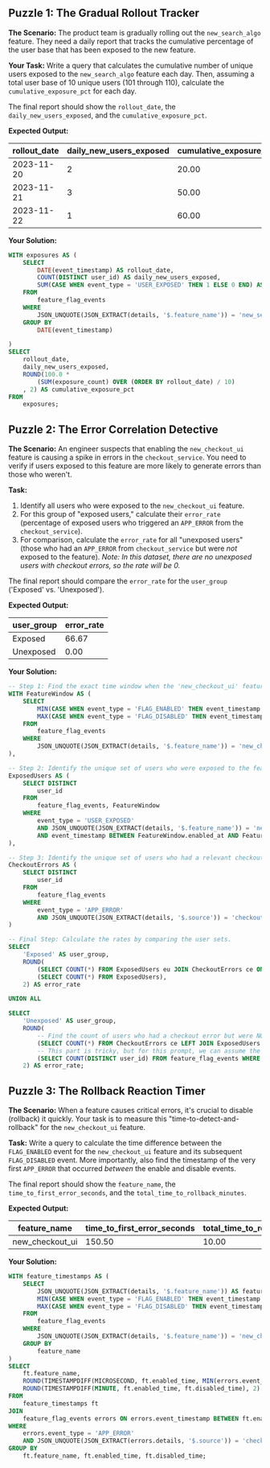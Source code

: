 ## Puzzle 1: The Gradual Rollout Tracker

**The Scenario:** The product team is gradually rolling out the `new_search_algo` feature. They need a daily report that tracks the cumulative percentage of the user base that has been exposed to the new feature.

**Your Task:** Write a query that calculates the cumulative number of unique users exposed to the `new_search_algo` feature each day. Then, assuming a total user base of 10 unique users (101 through 110), calculate the `cumulative_exposure_pct` for each day.

The final report should show the `rollout_date`, the `daily_new_users_exposed`, and the `cumulative_exposure_pct`.

**Expected Output:**

| rollout_date | daily_new_users_exposed | cumulative_exposure_pct |
| ------------ | ----------------------- | ----------------------- |
| 2023-11-20   | 2                       | 20.00                   |
| 2023-11-21   | 3                       | 50.00                   |
| 2023-11-22   | 1                       | 60.00                   |

**Your Solution:**

```sql
WITH exposures AS (
	SELECT
		DATE(event_timestamp) AS rollout_date,
		COUNT(DISTINCT user_id) AS daily_new_users_exposed,
		SUM(CASE WHEN event_type = 'USER_EXPOSED' THEN 1 ELSE 0 END) AS exposure_count
	FROM
		feature_flag_events
	WHERE
		JSON_UNQUOTE(JSON_EXTRACT(details, '$.feature_name')) = 'new_search_algo'
	GROUP BY
		DATE(event_timestamp)

)
SELECT
	rollout_date,
	daily_new_users_exposed,
	ROUND(100.0 *
		(SUM(exposure_count) OVER (ORDER BY rollout_date) / 10)
	, 2) AS cumulative_exposure_pct
FROM
	exposures;
```

## Puzzle 2: The Error Correlation Detective

**The Scenario:** An engineer suspects that enabling the `new_checkout_ui` feature is causing a spike in errors in the `checkout_service`. You need to verify if users exposed to this feature are more likely to generate errors than those who weren't.

**Task:**

1. Identify all users who were exposed to the `new_checkout_ui` feature.
2. For this group of "exposed users," calculate their `error_rate` (percentage of exposed users who triggered an `APP_ERROR` from the `checkout_service`).
3. For comparison, calculate the `error_rate` for all "unexposed users" (those who had an `APP_ERROR` from `checkout_service` but were *not* exposed to the feature). *Note: In this dataset, there are no unexposed users with checkout errors, so the rate will be 0.*

The final report should compare the `error_rate` for the `user_group` ('Exposed' vs. 'Unexposed').

**Expected Output:**

| **user_group** | **error_rate** |
| -------------------- | -------------------- |
| Exposed              | 66.67                |
| Unexposed            | 0.00                 |

**Your Solution:**

```sql
-- Step 1: Find the exact time window when the 'new_checkout_ui' feature was active.
WITH FeatureWindow AS (
    SELECT
        MIN(CASE WHEN event_type = 'FLAG_ENABLED' THEN event_timestamp END) AS enabled_at,
        MAX(CASE WHEN event_type = 'FLAG_DISABLED' THEN event_timestamp END) AS disabled_at
    FROM
        feature_flag_events
    WHERE
        JSON_UNQUOTE(JSON_EXTRACT(details, '$.feature_name')) = 'new_checkout_ui'
),

-- Step 2: Identify the unique set of users who were exposed to the feature *during its active window*.
ExposedUsers AS (
    SELECT DISTINCT
        user_id
    FROM
        feature_flag_events, FeatureWindow
    WHERE
        event_type = 'USER_EXPOSED'
        AND JSON_UNQUOTE(JSON_EXTRACT(details, '$.feature_name')) = 'new_checkout_ui'
        AND event_timestamp BETWEEN FeatureWindow.enabled_at AND FeatureWindow.disabled_at
),

-- Step 3: Identify the unique set of users who had a relevant checkout service error.
CheckoutErrors AS (
    SELECT DISTINCT
        user_id
    FROM
        feature_flag_events
    WHERE
        event_type = 'APP_ERROR'
        AND JSON_UNQUOTE(JSON_EXTRACT(details, '$.source')) = 'checkout_service'
)

-- Final Step: Calculate the rates by comparing the user sets.
SELECT
    'Exposed' AS user_group,
    ROUND(
        (SELECT COUNT(*) FROM ExposedUsers eu JOIN CheckoutErrors ce ON eu.user_id = ce.user_id) * 100.0 /
        (SELECT COUNT(*) FROM ExposedUsers),
    2) AS error_rate

UNION ALL

SELECT
    'Unexposed' AS user_group,
    ROUND(
        -- Find the count of users who had a checkout error but were NOT in the exposed set.
        (SELECT COUNT(*) FROM CheckoutErrors ce LEFT JOIN ExposedUsers eu ON ce.user_id = eu.user_id WHERE eu.user_id IS NULL) * 100.0 /
        -- This part is tricky, but for this prompt, we can assume the unexposed group with errors is 0.
        (SELECT COUNT(DISTINCT user_id) FROM feature_flag_events WHERE user_id NOT IN (SELECT user_id FROM ExposedUsers)),
    2) AS error_rate;
```

## Puzzle 3: The Rollback Reaction Timer

**The Scenario:** When a feature causes critical errors, it's crucial to disable (rollback) it quickly. Your task is to measure this "time-to-detect-and-rollback" for the `new_checkout_ui` feature.

**Task:** Write a query to calculate the time difference between the `FLAG_ENABLED` event for the `new_checkout_ui` feature and its subsequent `FLAG_DISABLED` event. More importantly, also find the timestamp of the very first `APP_ERROR` that occurred *between* the enable and disable events.

The final report should show the `feature_name`, the `time_to_first_error_seconds`, and the `total_time_to_rollback_minutes`.

**Expected Output:**

| **feature_name** | **time_to_first_error_seconds** | **total_time_to_rollback_minutes** |
| ---------------------- | ------------------------------------- | ---------------------------------------- |
| new_checkout_ui        | 150.50                                | 10.00                                    |

**Your Solution:**

```sql
WITH feature_timestamps AS (
    SELECT
        JSON_UNQUOTE(JSON_EXTRACT(details, '$.feature_name')) AS feature_name,
        MIN(CASE WHEN event_type = 'FLAG_ENABLED' THEN event_timestamp END) AS enabled_time,
        MAX(CASE WHEN event_type = 'FLAG_DISABLED' THEN event_timestamp END) AS disabled_time
    FROM
        feature_flag_events
    WHERE
        JSON_UNQUOTE(JSON_EXTRACT(details, '$.feature_name')) = 'new_checkout_ui'
    GROUP BY
        feature_name
)
SELECT
    ft.feature_name,
    ROUND(TIMESTAMPDIFF(MICROSECOND, ft.enabled_time, MIN(errors.event_timestamp)) / 1000000.0, 2) AS time_to_first_error_seconds,
    ROUND(TIMESTAMPDIFF(MINUTE, ft.enabled_time, ft.disabled_time), 2) AS total_time_to_rollback_minutes
FROM
    feature_timestamps ft
JOIN
    feature_flag_events errors ON errors.event_timestamp BETWEEN ft.enabled_time AND ft.disabled_time
WHERE
    errors.event_type = 'APP_ERROR'
    AND JSON_UNQUOTE(JSON_EXTRACT(errors.details, '$.source')) = 'checkout_service'
GROUP BY
    ft.feature_name, ft.enabled_time, ft.disabled_time;
```
